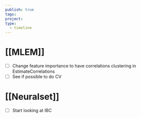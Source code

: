 ```yaml
---
publish: true
tags: 
project: 
type:
  - timeline
---
```

# [[MLEM]]
- [ ] Change feature importance to have correlations clustering in EstimateCorrelations
- [ ] See if possible to do CV
# [[Neuralset]]
- [ ] Start looking at IBC